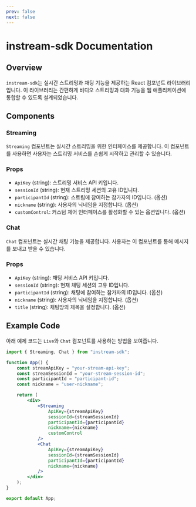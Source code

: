 ```yaml
---
prev: false
next: false
---
```


# instream-sdk Documentation

## Overview

`instream-sdk`는 실시간 스트리밍과 채팅 기능을 제공하는 React 컴포넌트 라이브러리입니다. 이 라이브러리는 간편하게 비디오 스트리밍과 대화 기능을 웹 애플리케이션에 통합할 수 있도록 설계되었습니다.

## Components

### Streaming

`Streaming` 컴포넌트는 실시간 스트리밍을 위한 인터페이스를 제공합니다. 이 컴포넌트를 사용하면 사용자는 스트리밍 서비스를 손쉽게 시작하고 관리할 수 있습니다.

### Props

-   `ApiKey` (string): 스트리밍 서비스 API 키입니다.
-   `sessionId` (string): 현재 스트리밍 세션의 고유 ID입니다.
-   `participantId` (string): 스트림에 참여하는 참가자의 ID입니다. (옵션)
-   `nickname` (string): 사용자의 닉네임을 지정합니다. (옵션)
-   `customControl`: 커스텀 제어 인터페이스를 활성화할 수 있는 옵션입니다. (옵션)

### Chat

`Chat` 컴포넌트는 실시간 채팅 기능을 제공합니다. 사용자는 이 컴포넌트를 통해 메시지를 보내고 받을 수 있습니다.

### Props

-   `ApiKey` (string): 채팅 서비스 API 키입니다.
-   `sessionId` (string): 현재 채팅 세션의 고유 ID입니다.
-   `participantId` (string): 채팅에 참여하는 참가자의 ID입니다. (옵션)
-   `nickname` (string): 사용자의 닉네임을 지정합니다. (옵션)
-   `title` (string): 채팅방의 제목을 설정합니다. (옵션)

## Example Code

아래 예제 코드는 `Live`와 `Chat` 컴포넌트를 사용하는 방법을 보여줍니다.

```jsx
import { Streaming, Chat } from "instream-sdk";

function App() {
    const streamApiKey = "your-stream-api-key";
    const streamSessionId = "your-stream-session-id";
    const participantId = "participant-id";
    const nickname = "user-nickname";

    return (
        <div>
            <Streaming
                ApiKey={streamApiKey}
                sessionId={streamSessionId}
                participantId={participantId}
                nickname={nickname}
                customControl
            />
            <Chat
                ApiKey={streamApiKey}
                sessionId={streamSessionId}
                participantId={participantId}
                nickname={nickname}
            />
        </div>
    );
}

export default App;
```
